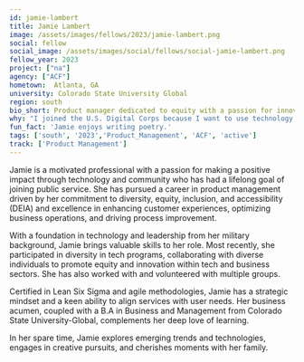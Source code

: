 ```yaml
---
id: jamie-lambert
title: Jamie Lambert
image: /assets/images/fellows/2023/jamie-lambert.png
social: fellow
social_image: /assets/images/social/fellows/social-jamie-lambert.png
fellow_year: 2023
project: ["na"]
agency: ["ACF"]
hometown:  Atlanta, GA
university: Colorado State University Global
region: south
bio_short: Product manager dedicated to equity with a passion for innovation and public service
why: "I joined the U.S. Digital Corps because I want to use technology for good and create positive change as a member of a talented and diverse team. I'm excited to help improve systems and services that have a direct impact on the community and for a chance to serve again."
fun_fact: 'Jamie enjoys writing poetry.'
tags: ['south', '2023','Product_Management', 'ACF', 'active']
track: ['Product Management']
---
```


Jamie is a motivated professional with a passion for making a positive impact through technology and community who has had a lifelong goal of joining public service. She has pursued a career in product management driven by her commitment to diversity, equity, inclusion, and accessibility (DEIA) and excellence in enhancing customer experiences, optimizing business operations, and driving process improvement.

With a foundation in technology and leadership from her military background, Jamie brings valuable skills to her role. Most recently, she participated in diversity in tech programs, collaborating with diverse individuals to promote equity and innovation within tech and business sectors. She has also worked with and volunteered with multiple groups.

Certified in Lean Six Sigma and agile methodologies, Jamie has a strategic mindset and a keen ability to align services with user needs. Her business acumen, coupled with a B.A in Business and Management from Colorado State University-Global, complements her deep love of learning. 

In her spare time, Jamie explores emerging trends and technologies, engages in creative pursuits, and cherishes moments with her family.
